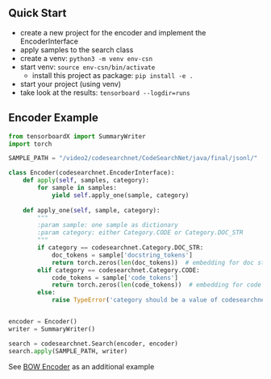 ## Quick Start

- create a new project for the encoder and implement the EncoderInterface 
- apply samples to the search class
- create a venv: `python3 -m venv env-csn`
- start venv: `source env-csn/bin/activate`
    - install this project as package: `pip install -e .`
- start your project (using venv)
- take look at the results: `tensorboard --logdir=runs`

## Encoder Example
```python
from tensorboardX import SummaryWriter
import torch

SAMPLE_PATH = "/video2/codesearchnet/CodeSearchNet/java/final/jsonl/"

class Encoder(codesearchnet.EncoderInterface):
    def apply(self, samples, category):
        for sample in samples:
            yield self.apply_one(sample, category)
    
    def apply_one(self, sample, category):
        """
        :param sample: one sample as dictionary
        :param category: either Category.CODE or Category.DOC_STR
        """
        if category == codesearchnet.Category.DOC_STR:
            doc_tokens = sample['docstring_tokens']
            return torch.zeros(len(doc_tokens))  # embedding for doc string
        elif category == codesearchnet.Category.CODE:
            code_tokens = sample['code_tokens']
            return torch.zeros(len(code_tokens))  # embedding for code
        else:
            raise TypeError('category should be a value of codesearchnet.Category')


encoder = Encoder()
writer = SummaryWriter()

search = codesearchnet.Search(encoder, encoder)
search.apply(SAMPLE_PATH, writer)
```

See [BOW Encoder](https://gitlab.cs.hs-rm.de/lavis/repository_mining/codesearchnet-challenge/code-search-net-challenge/blob/master/src/encoder/one_hot/bow_encoder.py) as an additional example
